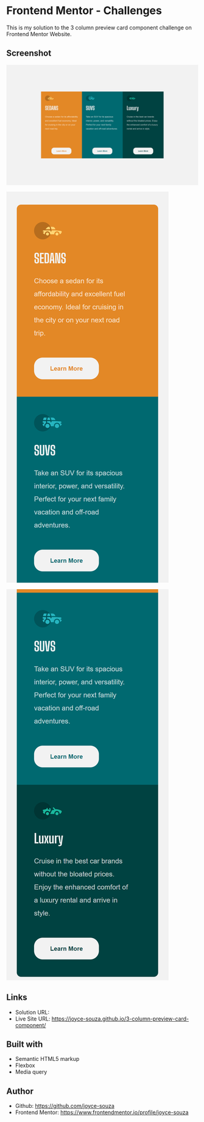 # Frontend Mentor - Challenges

This is my solution to the 3 column preview card component challenge on Frontend Mentor Website.

## Screenshot

![3 column preview card component - desktop](images/screenshot-desktop.png)

![3 column preview card component - mobile](images/screenshot-mobile-1.png)

![3 column preview card component - mobile](images/screenshot-mobile-2.png)


## Links

- Solution URL: 
- Live Site URL: https://joyce-souza.github.io/3-column-preview-card-component/

## Built with

- Semantic HTML5 markup
- Flexbox
- Media query

## Author

- Github: https://github.com/joyce-souza
- Frontend Mentor: https://www.frontendmentor.io/profile/joyce-souza
